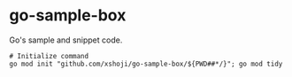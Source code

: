 # go-sample-box

Go's sample and snippet code.

```
# Initialize command
go mod init "github.com/xshoji/go-sample-box/${PWD##*/}"; go mod tidy
```
